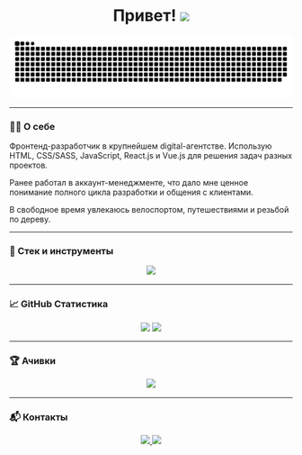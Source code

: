 <h1 align="center">
  Привет! <img src="https://media.giphy.com/media/hvRJCLFzcasrR4ia7z/giphy.gif" width="30px"/>
</h1>

<p align="center">
  <img src="https://raw.githubusercontent.com/platane/snk/output/github-contribution-grid-snake.svg" alt="animated grid" />
</p>

---

### 🙋‍♂️ О себе

Фронтенд-разработчик в крупнейшем digital-агентстве. Использую HTML, CSS/SASS, JavaScript, React.js и Vue.js для решения задач разных проектов. 

Ранее работал в аккаунт-менеджменте, что дало мне ценное понимание полного цикла разработки и общения с клиентами.

В свободное время увлекаюсь велоспортом, путешествиями и резьбой по дереву.

---

### 🧰 Стек и инструменты

<p align="center">
  <img src="https://skillicons.dev/icons?i=html,css,sass,less,js,ts,react,vue,webpack,tailwind,bootstrap,jquery,nodejs,express,nginx,bash,git,github,postman,vscode,eslint" />
</p>

---

### 📈 GitHub Статистика

<div align="center">
  <img height="170" src="https://github-readme-stats.vercel.app/api?username=Yaroslav-Chertov&show_icons=true&theme=tokyonight&hide_border=true" />
  <img height="170" src="https://github-readme-stats.vercel.app/api/top-langs/?username=Yaroslav-Chertov&layout=compact&theme=tokyonight&hide_border=true" />
</div>

---

### 🏆 Ачивки

<p align="center">
  <img src="https://github-profile-trophy.vercel.app/?username=Yaroslav-Chertov&theme=onedark&no-frame=true&title=Commit,PR,Repo,Followers" />
</p>

---

### 📬 Контакты

<p align="center">
  <a href="https://t.me/yaroslav_chertov">
    <img src="https://img.shields.io/badge/Telegram-2CA5E0?style=for-the-badge&logo=telegram&logoColor=white" />
  </a>
  <a href="https://www.linkedin.com/in/yaroslav-chertov/">
    <img src="https://img.shields.io/badge/LinkedIn-0077B5?style=for-the-badge&logo=linkedin&logoColor=white" />
  </a>
</p>
